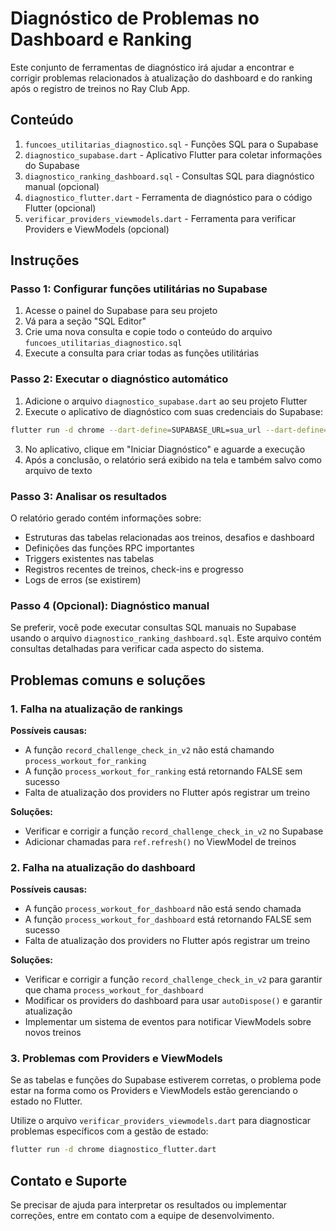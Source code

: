 # Diagnóstico de Problemas no Dashboard e Ranking

Este conjunto de ferramentas de diagnóstico irá ajudar a encontrar e corrigir problemas relacionados à atualização do dashboard e do ranking após o registro de treinos no Ray Club App.

## Conteúdo

1. `funcoes_utilitarias_diagnostico.sql` - Funções SQL para o Supabase
2. `diagnostico_supabase.dart` - Aplicativo Flutter para coletar informações do Supabase
3. `diagnostico_ranking_dashboard.sql` - Consultas SQL para diagnóstico manual (opcional)
4. `diagnostico_flutter.dart` - Ferramenta de diagnóstico para o código Flutter (opcional)
5. `verificar_providers_viewmodels.dart` - Ferramenta para verificar Providers e ViewModels (opcional)

## Instruções

### Passo 1: Configurar funções utilitárias no Supabase

1. Acesse o painel do Supabase para seu projeto
2. Vá para a seção "SQL Editor"
3. Crie uma nova consulta e copie todo o conteúdo do arquivo `funcoes_utilitarias_diagnostico.sql`
4. Execute a consulta para criar todas as funções utilitárias

### Passo 2: Executar o diagnóstico automático

1. Adicione o arquivo `diagnostico_supabase.dart` ao seu projeto Flutter
2. Execute o aplicativo de diagnóstico com suas credenciais do Supabase:

```bash
flutter run -d chrome --dart-define=SUPABASE_URL=sua_url --dart-define=SUPABASE_ANON_KEY=sua_chave diagnostico_supabase.dart
```

3. No aplicativo, clique em "Iniciar Diagnóstico" e aguarde a execução
4. Após a conclusão, o relatório será exibido na tela e também salvo como arquivo de texto

### Passo 3: Analisar os resultados

O relatório gerado contém informações sobre:

- Estruturas das tabelas relacionadas aos treinos, desafios e dashboard
- Definições das funções RPC importantes
- Triggers existentes nas tabelas
- Registros recentes de treinos, check-ins e progresso
- Logs de erros (se existirem)

### Passo 4 (Opcional): Diagnóstico manual

Se preferir, você pode executar consultas SQL manuais no Supabase usando o arquivo `diagnostico_ranking_dashboard.sql`. Este arquivo contém consultas detalhadas para verificar cada aspecto do sistema.

## Problemas comuns e soluções

### 1. Falha na atualização de rankings

**Possíveis causas:**
- A função `record_challenge_check_in_v2` não está chamando `process_workout_for_ranking`
- A função `process_workout_for_ranking` está retornando FALSE sem sucesso
- Falta de atualização dos providers no Flutter após registrar um treino

**Soluções:**
- Verificar e corrigir a função `record_challenge_check_in_v2` no Supabase
- Adicionar chamadas para `ref.refresh()` no ViewModel de treinos

### 2. Falha na atualização do dashboard

**Possíveis causas:**
- A função `process_workout_for_dashboard` não está sendo chamada
- A função `process_workout_for_dashboard` está retornando FALSE sem sucesso
- Falta de atualização dos providers no Flutter após registrar um treino

**Soluções:**
- Verificar e corrigir a função `record_challenge_check_in_v2` para garantir que chama `process_workout_for_dashboard`
- Modificar os providers do dashboard para usar `autoDispose()` e garantir atualização
- Implementar um sistema de eventos para notificar ViewModels sobre novos treinos

### 3. Problemas com Providers e ViewModels

Se as tabelas e funções do Supabase estiverem corretas, o problema pode estar na forma como os Providers e ViewModels estão gerenciando o estado no Flutter.

Utilize o arquivo `verificar_providers_viewmodels.dart` para diagnosticar problemas específicos com a gestão de estado:

```bash
flutter run -d chrome diagnostico_flutter.dart
```

## Contato e Suporte

Se precisar de ajuda para interpretar os resultados ou implementar correções, entre em contato com a equipe de desenvolvimento. 